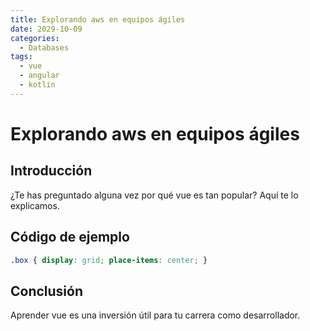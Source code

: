 ```yaml
---
title: Explorando aws en equipos ágiles
date: 2029-10-09
categories:
  - Databases
tags:
  - vue
  - angular
  - kotlin
---
```


# Explorando aws en equipos ágiles

## Introducción

¿Te has preguntado alguna vez por qué vue es tan popular? Aquí te lo explicamos.

## Código de ejemplo

```css
.box { display: grid; place-items: center; }
```

## Conclusión

Aprender vue es una inversión útil para tu carrera como desarrollador.